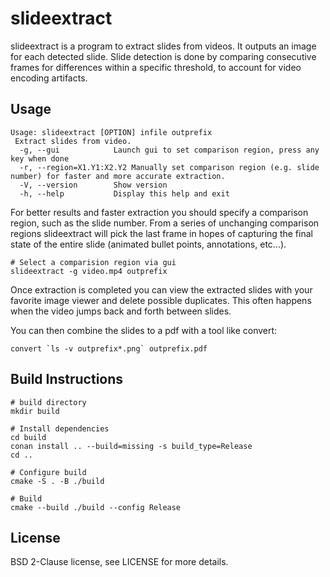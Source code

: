 slideextract
============

slideextract is a program to extract slides from videos.
It outputs an image for each detected slide. Slide detection is done by
comparing consecutive frames for differences within a specific threshold,
to account for video encoding artifacts.

Usage
-----------------
```
Usage: slideextract [OPTION] infile outprefix
 Extract slides from video.
  -g, --gui            Launch gui to set comparison region, press any key when done
  -r, --region=X1.Y1:X2.Y2 Manually set comparison region (e.g. slide number) for faster and more accurate extraction.
  -V, --version        Show version
  -h, --help           Display this help and exit
```

For better results and faster extraction you should specify a comparison
region, such as the slide number. From a series of unchanging comparison
regions slideextract will pick the last frame in hopes of capturing the
final state of the entire slide (animated bullet points, annotations,
etc...).

    # Select a comparision region via gui
    slideextract -g video.mp4 outprefix

Once extraction is completed you can view the extracted slides with your
favorite image viewer and delete possible duplicates. This often happens
when the video jumps back and forth between slides.

You can then combine the slides to a pdf with a tool like convert:

    convert `ls -v outprefix*.png` outprefix.pdf

Build Instructions
------------------

    # build directory
    mkdir build

    # Install dependencies
    cd build
    conan install .. --build=missing -s build_type=Release
    cd ..

    # Configure build
    cmake -S . -B ./build

    # Build
    cmake --build ./build --config Release


License
-------

BSD 2-Clause license, see LICENSE for more details.
